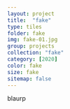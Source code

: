 ```yaml
---
layout: project
title:  "fake"
type: tiles
folder: fake
img: fake-01.jpg
group: projects
collection: "fake"
category: [2020]
color: fake
size: fake
sitemap: false
---
```



blaurp
